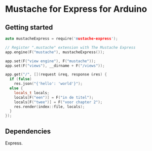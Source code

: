 # Mustache for Express for Arduino


## Getting started

```cpp
auto mustacheExpress = require('mustache-express');

// Register ".mustache" extension with The Mustache Express
app.engine(F("mustache"), mustacheExpress());

app.set(F("view engine"), F("mustache"));
app.set(F("views"), __dirname + F("/views"));

app.get("/", [](request &req, response &res) {
  if (false)
    res.json("{'hello': 'world'}");
  else {
    locals_t locals;
    locals[F("een")] = F("in de titel");
    locals[F("twee")] = F("voor chapter 2");
    res.render(index::file, locals);
  }
});

```

## Dependencies
Express.
